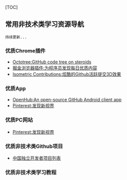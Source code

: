 [TOC]
## 常用非技术类学习资源导航
```
持续更新...
```

### 优质Chrome插件
- [Octotree:GitHub code tree on steroids ](https://github.com/ovity/octotree)
- [掘金浏览器插件:为程序员发现每日优质内容](https://juejin.im/extension)
- [Isometric Contributions:炫酷的Github活跃提交3D效果](https://chrome.google.com/webstore/detail/isometric-contributions/mjoedlfflcchnleknnceiplgaeoegien/related?hl=zh-CN)


### 优质App
- [OpenHub:An open-source GitHub Android client app](https://github.com/ThirtyDegreesRay/OpenHub)
- [Pinterest:发现新视界](https://play.google.com/store/apps/details?id=com.pinterest&hl=zh_CN)


### 优质PC网站
- [Pinterest:发现新视界](https://www.pinterest.com/)


### 优质非技术类Github项目
- [中国独立开发者项目列表](https://github.com/1c7/chinese-independent-developer)


### 优质非技术类学习教程

